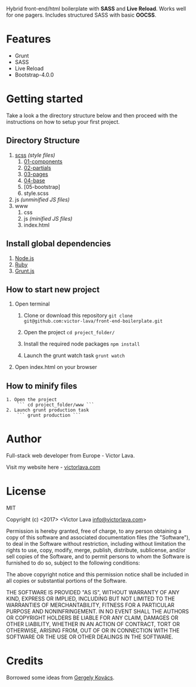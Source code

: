 Hybrid front-end/html boilerplate with **SASS** and **Live Reload**. Works well for one pagers. Includes structured SASS with basic **OOCSS**.
# Features
* Grunt
* SASS
* Live Reload
* Bootstrap-4.0.0

# Getting started
Take a look a the directory structure below and then proceed with the instructions on how to setup your first project.

## Directory Structure
1. [scss](https://github.com/victor-lava/front-end-boilerplate/tree/master/scss) *(style files)*
	1. [01-components](https://github.com/victor-lava/front-end-boilerplate/tree/master/scss/01-components)
	2. [02-partials](https://github.com/victor-lava/front-end-boilerplate/tree/master/scss/02-partials)
	3. [03-pages](https://github.com/victor-lava/front-end-boilerplate/tree/master/scss/03-pages)
	4. [04-base](https://github.com/victor-lava/front-end-boilerplate/tree/master/scss/04-base)
	5. [05-bootstrap]
	6. style.scss
2. js *(unminified JS files)*
3. www
	1. css
	2. js *(minified JS files)*
	3. index.html

## Install global dependencies
1. [Node.js](https://nodejs.org/en/)
2. [Ruby](https://www.ruby-lang.org/en/documentation/installation/)
4. [Grunt.js](https://gruntjs.com/)

## How to start new project
1. Open terminal
	1. Clone or download this repository
		``` git clone git@github.com:victor-lava/front-end-boilerplate.git ```

	2. Open the project
		``` cd project_folder/ ```
	3. Install the required node packages
		``` npm install ```
	4. Launch the grunt watch task
	   ``` grunt watch ```

3. Open index.html on your browser

## How to minify files
	1. Open the project
		``` cd project_folder/www ```
	2. Launch grunt production task
		``` grunt production ```

# Author
 Full-stack web developer from Europe - Victor Lava.

 Visit my website here - [victorlava.com](http://victorlava.com)

# License
MIT

Copyright (c) <2017> <Victor Lava <info@victorlava.com>>

Permission is hereby granted, free of charge, to any person obtaining a copy
of this software and associated documentation files (the "Software"), to deal
in the Software without restriction, including without limitation the rights
to use, copy, modify, merge, publish, distribute, sublicense, and/or sell
copies of the Software, and to permit persons to whom the Software is
furnished to do so, subject to the following conditions:

The above copyright notice and this permission notice shall be included in all
copies or substantial portions of the Software.

THE SOFTWARE IS PROVIDED "AS IS", WITHOUT WARRANTY OF ANY KIND, EXPRESS OR
IMPLIED, INCLUDING BUT NOT LIMITED TO THE WARRANTIES OF MERCHANTABILITY,
FITNESS FOR A PARTICULAR PURPOSE AND NONINFRINGEMENT. IN NO EVENT SHALL THE
AUTHORS OR COPYRIGHT HOLDERS BE LIABLE FOR ANY CLAIM, DAMAGES OR OTHER
LIABILITY, WHETHER IN AN ACTION OF CONTRACT, TORT OR OTHERWISE, ARISING FROM,
OUT OF OR IN CONNECTION WITH THE SOFTWARE OR THE USE OR OTHER DEALINGS IN THE
SOFTWARE.

# Credits
Borrowed some ideas from [Gergely Kovács](https://github.com/ggkovacs/architecture-sass-project).
